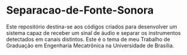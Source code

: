 # Separacao-de-Fonte-Sonora
Este repositório destina-se aos códigos criados para desenvolver um sistema capaz de receber um sinal de áudio e separar os instrumentos detectados em canais distintos.
Este é o tema de meu Trabalho de Graduação em Engenharia Mecatrônica na Universidade de Brasília.
